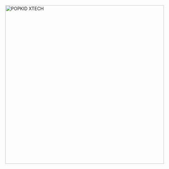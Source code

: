 <a href="https://whatsapp.com/channel/0029VadQrNI8KMqo79BiHr3l">
      <img alt="POPKID XTECH" height="500" src="https://files.catbox.moe/ialfpw.png" />
    </a>
  </div>
</div>
